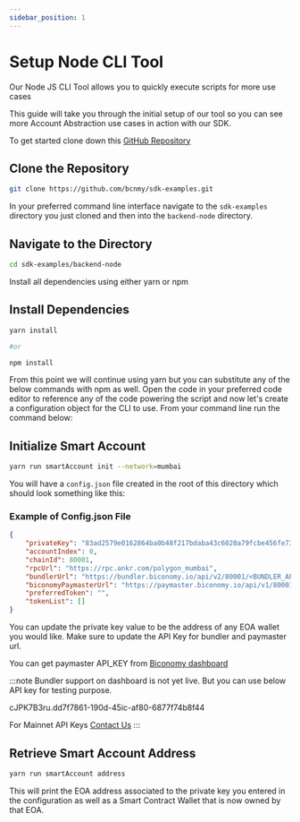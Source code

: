 ```yaml
---
sidebar_position: 1
---
```


# Setup Node CLI Tool

Our Node JS CLI Tool allows you to quickly execute scripts for more use cases

This guide will take you through the initial setup of our tool so you can see
more Account Abstraction use cases in action with our SDK.

To get started clone down this
[GitHub Repository](https://github.com/bcnmy/sdk-examples)

## Clone the Repository

```bash
git clone https://github.com/bcnmy/sdk-examples.git
```

In your preferred command line interface navigate to the `sdk-examples`
directory you just cloned and then into the `backend-node` directory.

## Navigate to the Directory

```bash
cd sdk-examples/backend-node
```

Install all dependencies using either yarn or npm

## Install Dependencies

```bash
yarn install

#or

npm install
```

From this point we will continue using yarn but you can substitute any of the
below commands with npm as well. Open the code in your preferred code editor to
reference any of the code powering the script and now let's create a
configuration object for the CLI to use. From your command line run the command
below:

## Initialize Smart Account

```bash
yarn run smartAccount init --network=mumbai
```

You will have a `config.json` file created in the root of this directory which
should look something like this:

### Example of Config.json File

```json
{
    "privateKey": "83ad2579e0162864ba0b48f217bdaba43c6020a79fcbe456fe736c524bbaa8d5",
    "accountIndex": 0,
    "chainId": 80001,
    "rpcUrl": "https://rpc.ankr.com/polygon_mumbai",
    "bundlerUrl": "https://bundler.biconomy.io/api/v2/80001/<BUNDLER_API_KEY_OBTAINED_FROM_BICONOMY>",
    "biconomyPaymasterUrl": "https://paymaster.biconomy.io/api/v1/80001/<YOUR_PAYMASTER_API_KEY_FROM_DASHBOARD>",
    "preferredToken": "",
    "tokenList": []
}
```

You can update the private key value to be the address of any EOA wallet you
would like. Make sure to update the API Key for bundler and paymaster url.

You can get paymaster API_KEY from
[Biconomy dashboard](https://dashboard.biconomy.io)

:::note Bundler support on dashboard is not yet live. But you can use below API
key for testing purpose.

cJPK7B3ru.dd7f7861-190d-45ic-af80-6877f74b8f44

For Mainnet API Keys [Contact Us](https://t.me/rhicsanchez) 
:::

## Retrieve Smart Account Address

```bash
yarn run smartAccount address
```

This will print the EOA address associated to the private key you entered in the
configuration as well as a Smart Contract Wallet that is now owned by that EOA.

